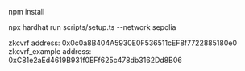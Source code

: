 npm install

npx hardhat run scripts/setup.ts --network sepolia

zkcvrf address:  0x0c0a8B404A5930E0F536511cEF8f7722885180e0
zkcvrf_example address:  0xC81e2aEd4619B931f0EFf625c478db3162Dd8B06

